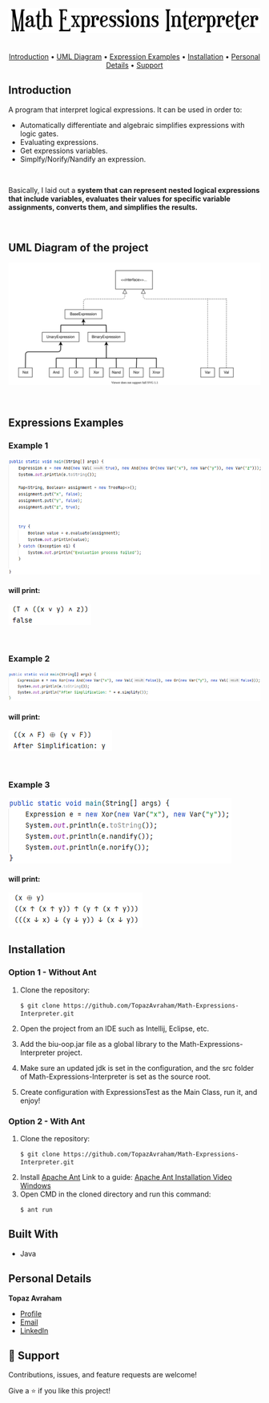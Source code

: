 <h4 align="center">

![](Images/1.png)

</h4>

<p align="center">
<br />
  <a href="#Introduction">Introduction</a> •
  <a href="#UML">UML Diagram</a> •
  <a href="#Expression Examples">Expression Examples</a> •
  <a href="#Installation">Installation</a> •
  <a href="#Personal Details">Personal Details</a> •
  <a href="#Support">Support</a> 

</p>

## Introduction

<p align="left">

A program that interpret logical expressions. 
It can be used in order to:

* Automatically differentiate and algebraic simplifies expressions with logic gates.
* Evaluating expressions.
* Get expressions variables.
* Simplfy/Norify/Nandify an expression.
  
<br />

Basically, I laid out a **system that can represent nested logical expressions
that include variables, evaluates their values
for specific variable assignments, converts them, and simplifies the results.**

</p>
<br />


## UML Diagram of the project

<p align="center">

![](Images/uml.svg)

</p>

<br />


## Expressions Examples

### Example 1

<p align="left">

![](Images/5.png)
</p>

#### will print:
<p align="left">

  ![](Images/12.png)
</p>

<br />

### Example 2

<p align="left">

![](Images/7.png)
</p>

#### will print:

<p align="left">

![](Images/15.png)

</p>

<br />

### Example 3

<p align="left">

![](Images/9.png)
</p>

#### will print:

<p align="left">

![](Images/8.png)

</p>


## Installation
### Option 1 - Without Ant
1. Clone the repository:
    ```
    $ git clone https://github.com/TopazAvraham/Math-Expressions-Interpreter.git
    ```

2. Open the project from an IDE such as Intellij, Eclipse, etc.
3. Add the biu-oop.jar file as a global library to the Math-Expressions-Interpreter project.
4. Make sure an updated jdk is set in the configuration, and the src folder of Math-Expressions-Interpreter is set as the source root.
5. Create configuration with ExpressionsTest as the Main Class, run it, and enjoy!



### Option 2 - With Ant
1. Clone the repository:
    ```
    $ git clone https://github.com/TopazAvraham/Math-Expressions-Interpreter.git
    ```
2. Install [Apache Ant](https://ant.apache.org/bindownload.cgi) Link to a guide: [Apache Ant Installation Video Windows](https://www.youtube.com/watchv=3eaW81yYIqY&t=353s&ab_channel=xscourse)
4. Open CMD in the cloned directory and run this command:
    ```
    $ ant run

## Built With

- Java


## Personal Details

**Topaz Avraham**

- [Profile](https://github.com/TopazAvraham?tab=repositories )
- [Email](mailto:topazavraham9@gmail.com?subject=Hi "Hi!")
- [LinkedIn](https://www.linkedin.com/in/topaz-avraham-68b340208/ "Welcome")

## 🤝 Support

Contributions, issues, and feature requests are welcome!

Give a ⭐️ if you like this project!

